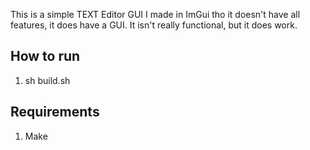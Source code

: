 This is a simple TEXT Editor GUI I made in ImGui tho it doesn't have all features, it does have a GUI.
It isn't really functional, but it does work.

## How to run
1. sh build.sh

## Requirements
1. Make
